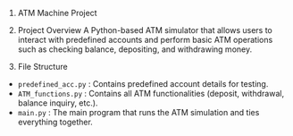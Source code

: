 1. ATM Machine Project

2. Project Overview
A Python-based ATM simulator that allows users to interact with predefined accounts and perform basic ATM operations such as checking balance, depositing, and withdrawing money.

3. File Structure
- `predefined_acc.py` : Contains predefined account details for testing.
- `ATM_functions.py` : Contains all ATM functionalities (deposit, withdrawal, balance inquiry, etc.).
- `main.py` : The main program that runs the ATM simulation and ties everything together.
